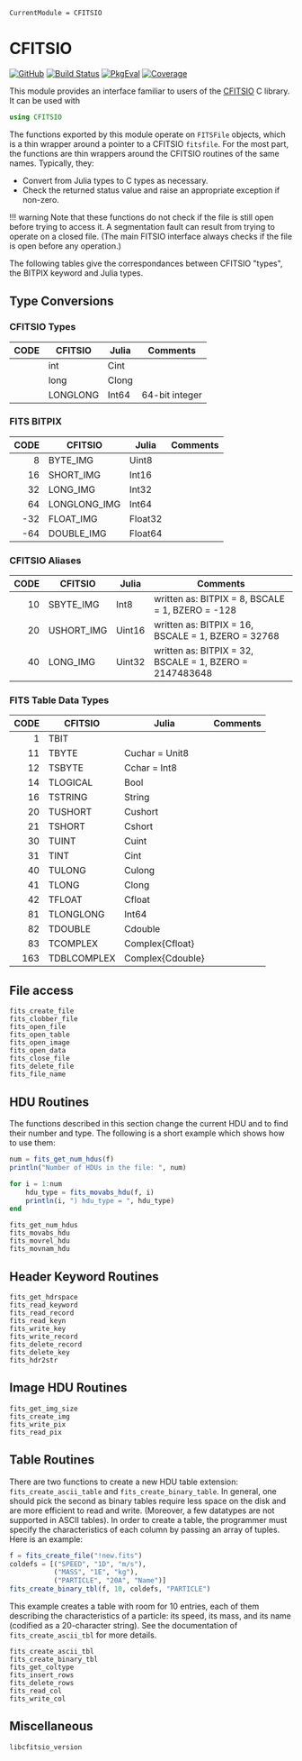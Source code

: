 ```@meta
CurrentModule = CFITSIO
```

# CFITSIO

[![GitHub](https://img.shields.io/badge/Code-GitHub-black.svg)](https://github.com/juliaastro/CFITSIO.jl)
[![Build Status](https://github.com/JuliaAstro/CFITSIO.jl/workflows/CI/badge.svg)](https://github.com/JuliaAstro/CFITSIO.jl/actions)
[![PkgEval](https://juliaci.github.io/NanosoldierReports/pkgeval_badges/C/CFITSIO.svg)](https://juliaci.github.io/NanosoldierReports/pkgeval_badges/report.html)
[![Coverage](https://codecov.io/gh/JuliaAstro/CFITSIO.jl/branch/master/graph/badge.svg)](https://codecov.io/gh/JuliaAstro/CFITSIO.jl)

This module provides an interface familiar to users of the [CFITSIO](http://heasarc.gsfc.nasa.gov/fitsio/) C library. It can be used with

```julia
using CFITSIO
```

The functions exported by this module operate on `FITSFile` objects,
which is a thin wrapper around a pointer to a CFITSIO `fitsfile`.  For
the most part, the functions are thin wrappers around the CFITSIO
routines of the same names. Typically, they:

* Convert from Julia types to C types as necessary.
* Check the returned status value and raise an appropriate exception if
  non-zero.

!!! warning
    Note that these functions do not check if the file is still open
    before trying to access it. A segmentation fault can result from
    trying to operate on a closed file. (The main FITSIO interface
    always checks if the file is open before any operation.)


The following tables give the correspondances between CFITSIO "types",
the BITPIX keyword and Julia types.

## Type Conversions

### CFITSIO Types
|                  CODE 	| CFITSIO      	| Julia            	| Comments                                                	|
|----------------------:	|--------------	|------------------	|---------------------------------------------------------	|
|                       	| int          	| Cint             	|                                                         	|
|                       	| long         	| Clong            	|                                                         	|
|                       	| LONGLONG     	| Int64            	| 64-bit integer                                          	|

### FITS BITPIX
|                  CODE 	| CFITSIO      	| Julia            	| Comments                                                	|
|----------------------:	|--------------	|------------------	|---------------------------------------------------------	|
|                     8 	| BYTE_IMG     	| Uint8            	|                                                         	|
|                    16 	| SHORT_IMG    	| Int16            	|                                                         	|
|                    32 	| LONG_IMG     	| Int32            	|                                                         	|
|                    64 	| LONGLONG_IMG 	| Int64            	|                                                         	|
|                   -32 	| FLOAT_IMG    	| Float32          	|                                                         	|
|                   -64 	| DOUBLE_IMG   	| Float64          	|                                                         	|

### CFITSIO Aliases
|                  CODE 	| CFITSIO      	| Julia            	| Comments                                                	|
|----------------------:	|--------------	|------------------	|---------------------------------------------------------	|
|                    10 	| SBYTE_IMG    	| Int8             	| written as: BITPIX = 8, BSCALE = 1, BZERO = -128        	|
|                    20 	| USHORT_IMG   	| Uint16           	| written as: BITPIX = 16, BSCALE = 1, BZERO = 32768      	|
|                    40 	| LONG_IMG     	| Uint32           	| written as: BITPIX = 32, BSCALE = 1, BZERO = 2147483648 	|

### FITS Table Data Types
|                  CODE 	| CFITSIO      	| Julia            	| Comments                                                	|
|----------------------:	|--------------	|------------------	|---------------------------------------------------------	|
|                     1 	| TBIT         	|                  	|                                                         	|
|                    11 	| TBYTE        	| Cuchar = Unit8   	|                                                         	|
|                    12 	| TSBYTE       	| Cchar = Int8     	|                                                         	|
|                    14 	| TLOGICAL     	| Bool             	|                                                         	|
|                    16 	| TSTRING      	| String           	|                                                         	|
|                    20 	| TUSHORT      	| Cushort          	|                                                         	|
|                    21 	| TSHORT       	| Cshort           	|                                                         	|
|                    30 	| TUINT        	| Cuint            	|                                                         	|
|                    31 	| TINT         	| Cint             	|                                                         	|
|                    40 	| TULONG       	| Culong           	|                                                         	|
|                    41 	| TLONG        	| Clong            	|                                                         	|
|                    42 	| TFLOAT       	| Cfloat           	|                                                         	|
|                    81 	| TLONGLONG    	| Int64            	|                                                         	|
|                    82 	| TDOUBLE      	| Cdouble          	|                                                         	|
|                    83 	| TCOMPLEX     	| Complex{Cfloat}  	|                                                         	|
|                   163 	| TDBLCOMPLEX  	| Complex{Cdouble} 	|                                                         	|

## File access

```@docs
fits_create_file
fits_clobber_file
fits_open_file
fits_open_table
fits_open_image
fits_open_data
fits_close_file
fits_delete_file
fits_file_name
```

## HDU Routines

The functions described in this section change the current
HDU and to find their number and type. The following is a short
example which shows how to use them:

```julia
num = fits_get_num_hdus(f)
println("Number of HDUs in the file: ", num)

for i = 1:num
    hdu_type = fits_movabs_hdu(f, i)
    println(i, ") hdu_type = ", hdu_type)
end
```

```@docs
fits_get_num_hdus
fits_movabs_hdu
fits_movrel_hdu
fits_movnam_hdu
```

## Header Keyword Routines

```@docs
fits_get_hdrspace
fits_read_keyword
fits_read_record
fits_read_keyn
fits_write_key
fits_write_record
fits_delete_record
fits_delete_key
fits_hdr2str
```

## Image HDU Routines

```@docs
fits_get_img_size
fits_create_img
fits_write_pix
fits_read_pix
```

## Table Routines

There are two functions to create a new HDU table extension:
`fits_create_ascii_table` and `fits_create_binary_table`. In general,
one should pick the second as binary tables require less space on the
disk and are more efficient to read and write. (Moreover, a few
datatypes are not supported in ASCII tables). In order to create a
table, the programmer must specify the characteristics of each column
by passing an array of tuples. Here is an example:

```julia
f = fits_create_file("!new.fits")
coldefs = [("SPEED", "1D", "m/s"),
           ("MASS", "1E", "kg"),
           ("PARTICLE", "20A", "Name")]
fits_create_binary_tbl(f, 10, coldefs, "PARTICLE")
```  

This example creates a table with room for 10 entries, each of them
describing the characteristics of a particle: its speed, its mass, and
its name (codified as a 20-character string). See the documentation of
`fits_create_ascii_tbl` for more details.

```@docs
fits_create_ascii_tbl
fits_create_binary_tbl
fits_get_coltype
fits_insert_rows
fits_delete_rows
fits_read_col
fits_write_col
```

## Miscellaneous

```@docs
libcfitsio_version
```
